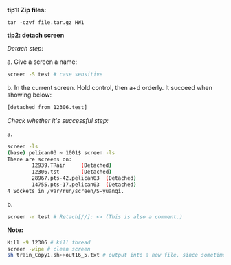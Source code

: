 **tip1: Zip files:**
```console
tar -czvf file.tar.gz HW1
```

**tip2: detach screen**

*Detach step:*

a. Give a screen a name:

```bash
screen -S test # case sensitive
```
b. In the current screen. Hold control, then a+d orderly. It succeed when showing below:

```bash
[detached from 12306.test]
```

*Check whether it's successful step:*

a.

```bash
screen -ls
(base) pelican03 ~ 1001$ screen -ls
There are screens on:
        12939.TRain     (Detached)
        12306.tst       (Detached)
        28967.pts-42.pelican03  (Detached)
        14755.pts-17.pelican03  (Detached)
4 Sockets in /var/run/screen/S-yuanqi.
```
b. 

```bash
screen -r test # Retach[//]: <> (This is also a comment.)
```

**Note:**

```bash
Kill -9 12306 # kill thread
screen -wipe # clean screen
sh train_Copy1.sh>>out16_5.txt # output into a new file, since sometimes one screen is not big enough
```
